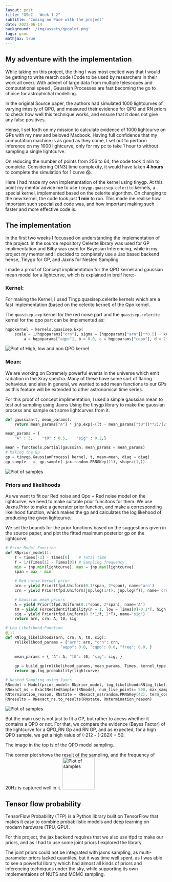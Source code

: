 ```yaml
---
layout: post
title: "GSoC - Week 1-2"
subtitle: "Coming on Pace with the project"
date: 2023-06-14
background: '/img/assets/qpoplot.png'
tags: gsoc
mathjax: true
---
```


## My adventure with the implementation
While taking on this project, the thing I was most excited was that I would be getting to write rearch code (Code to be used by researchers in their work all over). With advent of large data from multiple telescopes and computational speed , Gaussian Processes are fast becoming the go to choice for astrophichal modelling.

In the original Source paper, the authors had simulated 1000 lightcurves of varying intesity of QPO, and measured their evidence for QPO and RN priors to check how well this technique works, and ensure that it does not give any false positives.

Hense, I set forth on my mission to calculate evidence of 1000 lightcurve on GPs with my new and beloved Macbook. Having full confidence that my computation machine is as good as they come, I set out to perform inference on my 1000 lightcurve, only for my pc to take 1 hour to without sampling a single lightcurve.

On reducing the number of points from 256 to 64, the code took 4 min to complete. Considering O(N3) time complexity, it would have taken **4 hours** to complete the simulation for 1 curve :scream:.

Here I had made my own implementation of the kernel using tinygp. At this point my mentor advice me to use `tinygp.quasisep.celerite` kernels, a special kernel, implemented based on the celerite algorithm. On changing to the new kernel, the code took just **1 min** to run. 
This made me realise how important such specialized code was, and how important making such faster and more effective code is.


## The implementation
In the first two weeks I focussed on understanding the implementation of the project. In the source repository Celerite library was used for GP implimentation and Bilby was used for Bayesian Inferencing, while in my project my mentor and I decided to completely use a Jax based backend hense, Tinygp for GP, and Jaxns for Nested Sampling.

I made a proof of Concept implimentation for the QPO kernel and gaussian mean model for a lightcurve, which is explained in breif here:-

### Kernel:
For making the Kernel, I used Tingp.quasisep.celerite kernels which are a fast implementation (based on the celerite kernel) of the Qpo kernel.

The `quasisep.exp` kernel for the red noise part and the `quasisep.celerite` kernel for the qpo part can be implemented as:
```python
hqpokernel = kernels.quasisep.Exp(
    scale = 1/hqpoparams["crn"], sigma = (hqpoparams["arn"])**0.5) + kernels.quasisep.Celerite(
        a = hqpoparams["aqpo"], b = 0.0, c = hqpoparams["cqpo"], d = 2*jnp.pi*hqpoparams["freq"])
```

<img src="{{site.baseurl}}/img/assets/kernel1.png" alt="Plot of High, low and non QPO kernel">

### Mean:
We are working on Extremely powerful events in the universe which emit radiation in the Xray spectra. Many of these have some sort of flaring behaviour, and also in general, we wanted to add mean functions to our GPs as this feature will be extended to other astronomical time series.

For this proof of concept implimentation, I used a simple gaussian mean to test out sampling using Jaxns
Using the tinygp library to make the gaussian process and sample out some lightcurves from it.

```python
def gaussian(t, mean_params):
    return mean_params["A"] * jnp.exp(-((t - mean_params["t0"])**2)/(2*(mean_params["sig"]**2)))

mean_params = {
    "A" : 3,    "t0" : 0.5,    "sig" : 0.2,}

mean = functools.partial(gaussian, mean_params = mean_params)
# Making the Gp
gp = tinygp.GaussianProcess( kernel, t, mean=mean, diag = diag)
gp_sample   =  gp.sample( jax.random.PRNGKey(11), shape=(1,))
```

<img src="{{site.baseurl}}/img/assets/samples1.png" alt="Plot of samples">

### Priors and likelihoods
As we want to fit our Red noise and Qpo + Red noise model on the lightcurve, we need to make suitable prior funcitons for them. We use Jaxns.Prior to make a generator prior function, and make a corresponding likelihood function, which makes the gp and calculates the log likehood of producing the given lightcurve.

We set the bounds for the prior functions based on the suggestions given in the source paper, and plot the fitted maximum posterior gp on the lightcurve. 

```python
# Prior Model Function
def RNprior_model():
    T = Times[-1] - Times[0]    # Total time
    f = 1/(Times[1] - Times[0]) # Sampling frequency
    min = jnp.min(lightcurve); max = jnp.max(lightcurve)
    span = max - min

    # Red noise kernel prior
    arn = yield Prior(tfpd.Uniform(0.1*span, 2*span), name='arn') 
    crn = yield Prior(tfpd.Uniform(jnp.log(1/T), jnp.log(f)), name='crn')

    # Gaussian mean priors
    A = yield Prior(tfpd.Uniform(0.1*span, 2*span), name='A') 
    t0 = yield ForcedIdentifiability(n = 1, low = Times[0]-0.1*T, high = Times[-1]+0.1*T, name='t0')
    sig = yield Prior(tfpd.Uniform(0.5*1/f, 2*T), name='sig')
    return arn, crn, A, t0, sig

# Log Likelihood Function
@jit
def RNlog_likelihood2(arn, crn, A, t0, sig):
    rnlikelihood_params = {"arn": arn, "crn": crn,
                        "aqpo": 0.0, "cqpo": 0.0, "freq": 0.0, }
                
    mean_params = { "A": A, "t0": t0, "sig": sig, }
                
    gp = build_gp(rnlikelihood_params, mean_params, Times, kernel_type = "RN")
    return gp.log_probability(lightcurve)

# Nested Sampling using Jaxns
RNmodel = Model(prior_model= RNprior_model, log_likelihood=RNlog_likelihood2)
RNexact_ns = ExactNestedSampler(RNmodel, num_live_points= 500, max_samples= 1e4)
RNtermination_reason, RNstate = RNexact_ns(random.PRNGKey(42), term_cond=TerminationCondition(live_evidence_frac=1e-4))
RNresults = RNexact_ns.to_results(RNstate, RNtermination_reason)

```
<img src="{{site.baseurl}}/img/assets/rnplot.png" alt="Plot of samples">

But the main use is not just to fit a GP, but rather to acess whether it contains a QPO or not. For that, we compare the evidence (Bayes Factor) of the lightcurve for a QPO_RN Gp and RN GP, and as expected, for a high QPO sample, we get a high value of (-212 - (-262)) = 50.

The image in the top is of the QPO model sampling.

The corner plot shows the result of the sampling, and the frequency of 20Hz is captured well in it.
<img src="{{site.baseurl}}/img/assets/qpocornerplot.png" alt="Plot of samples" style="height: 100px; width:100px;">


## Tensor flow probability
TensorFlow Probability (TFP) is a Python library built on TensorFlow that makes it easy to combine probabilistic models and deep learning on modern hardware (TPU, GPU). 

For this project, the jax backend requires that we also use tfpd to make our priors, and as I had to use some joint priors I explored the library. 

The joint priors could not be integrated with jaxns sampling, as multi-parameter priors lacked quantiles, but it was time well spent, as I was able to see a powerful library which had almost all kinds of priors and inferencing techniques under the sky, while supporting its own implementaions of NUTS and MCMC sampling.

